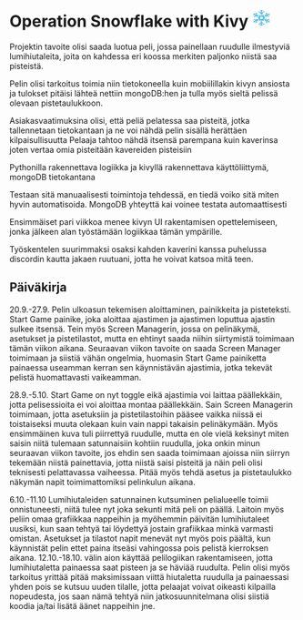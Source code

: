 # Operation Snowflake with Kivy ![A1](https://github.com/JoonaKhr/operation-snowflake-kivy/blob/master/resources/imgs/A1.png)
Projektin tavoite olisi saada luotua peli, jossa painellaan ruudulle ilmestyviä lumihiutaleita, joita on kahdessa eri koossa merkiten paljonko niistä saa pisteistä.

Pelin olisi tarkoitus toimia niin tietokoneella kuin mobiilillakin kivyn ansiosta ja tulokset pitäisi lähteä nettiin mongoDB:hen ja tulla myös sieltä pelissä olevaan
pistetaulukkoon.

Asiakasvaatimuksina olisi, että peliä pelatessa saa pisteitä,  jotka tallennetaan tietokantaan ja ne voi nähdä pelin sisällä herättäen kilpaisullisuutta
Pelaaja tahtoo nähdä itsensä parempana kuin kaverinsa joten vertaa omia pisteitään kavereiden pisteisiin

Pythonilla rakennettava logiikka ja kivyllä rakennettava käyttöliittymä, mongoDB tietokantana

Testaan sitä manuaalisesti toimintoja tehdessä, en tiedä voiko sitä miten hyvin automatisoida. MongoDB yhteyttä kai voinee testata automaattisesti

Ensimmäiset pari viikkoa menee kivyn UI rakentamisen opettelemiseen, jonka jälkeen alan työstämään logiikkaa tämän ympärille.

Työskentelen suurimmaksi osaksi kahden kaverini kanssa puhelussa discordin kautta jakaen ruutuani, jotta he voivat katsoa mitä teen.

## Päiväkirja
20.9.-27.9. Pelin ulkoasun tekemisen aloittaminen, painikkeita ja pisteteksti. Start Game painike, joka aloittaa ajastimen ja ajastimen loputtua ajastin sulkee itsensä.
Tein myös Screen Managerin, jossa on pelinäkymä, asetukset ja pistetilastot, mutta en ehtinyt saada niihin siirtymistä toimimaan tämän viikon aikana. Seuraavan viikon tavoite on saada Screen Manager toimimaan ja siistiä vähän ongelmia, huomasin Start Game painiketta painaessa useamman kerran sen käynnistävän ajastimia, jotka tekevät pelistä huomattavasti vaikeamman.

28.9.-5.10. Start Game on nyt toggle eikä ajastimia voi laittaa päällekkäin, jotta pelisessioita ei voi aloittaa montaa päällekkäin. Sain Screen Managerin toimimaan, jotta asetuksiin ja pistetilastoihin pääsee vaikka niissä ei toistaiseksi muuta olekaan kuin vain nappi takaisin pelinäkymään. Myös ensimmäinen kuva tuli piirrettyä ruudulle, mutta en ole vielä keksinyt miten saisin niitä tulemaan satunnaisiin kohtiin ruudulla, joka onkin minun seuraavan viikon tavoite, jos ehdin sen saada toimimaan ajoissa niin siirryn tekemään niistä painettavia, jotta niistä saisi pisteitä ja näin peli olisi teknisesti pelattavassa vaiheessa. Pitää myös tehdä asetus ja pistetaulukko näkymän napit toimimattomiksi pelinkulun aikana.

6.10.-11.10 Lumihiutaleiden satunnainen kutsuminen pelialueelle toimii onnistuneesti, niitä tulee nyt joka sekunti mitä peli on päällä. Laitoin myös peliin omaa grafiikkaa nappeihin ja myöhemmin päivitän lumihiutaleet uusiksi, kun saan tehtyä tai löydettyä jostain grafiikkaa minkä varmasti omistan. Asetukset ja tilastot napit menevät nyt myös pois päältä, kun käynnistät pelin ettet paina itseäsi vahingossa pois pelistä kierroksen aikana. 12.10.-18.10. välin aion käyttää pelilogiikan rakentamiseen, jotta lumihiutaletta painaessa saat pisteen ja se häviää ruudulta. Pelin olisi myös tarkoitus yrittää pitää maksimissaan viittä hiutaletta ruudulla ja painaessasi yhden pois se kutsuu uuden tilalle, jotta pelaajat voivat oikeasti kilpailla nopeudesta, jos saan nämä tehtyä niin jatkosuunnitelmana olisi siistiä koodia ja/tai lisätä äänet nappeihin jne. 
